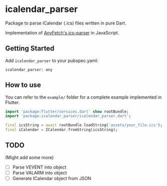 # icalendar_parser

Package to parse iCalendar (.ics) files written in pure Dart.

Implementation of [AnyFetch's ics-parser](https://github.com/AnyFetch/ics-parser) in JavaScript.

## Getting Started

Add `icalendar_parser` to your pubspec.yaml:

```
icalendar_parser: any
```

## How to use

You can refer to the `example/` folder for a complete example implemented in Flutter.

```dart
import 'package:flutter/services.dart' show rootBundle;
import 'package:icalendar_parser/icalendar_parser.dart';

final icsString = await rootBundle.loadString('assets/your_file.ics');
final iCalendar = ICalendar.fromString(icsString);
```

## TODO

(Might add some more)

* [ ] Parse VEVENT into object
* [ ] Parse VALARM into object
* [ ] Generate ICalendar object from JSON
